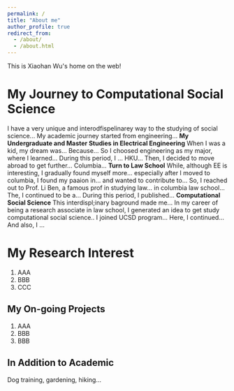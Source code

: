 ```yaml
---
permalink: /
title: "About me"
author_profile: true
redirect_from: 
  - /about/
  - /about.html
---
```


This is Xiaohan Wu's home on the web!

My Journey to Computational Social Science
======
I have a very unique and interodfispelinarey way to the studying of social science...
My academic journey started from engineering...
**My Undergraduate and Master Studies in Electrical Engineering**
When I was a kid, my dream was... Because...
So I choosed engineering as my major, where I learned...
During this period, I ... HKU...
Then, I decided to move abroad to get further... Columbia...
**Turn to Law School**
While, although EE is interesting, I gradually found myself more... especially after I moved to columbia, I found my paaion in... and wanted to contribute to...
So, I reached out to Prof. Li Ben, a famous prof in studying law... in columbia law school...
The, I continued to be a...
During this period, I published...
**Computational Social Science**
This interdispl;inary baground made me...
In my career of being a research associate in law school, I generated an idea to get study computational social science..
I joined UCSD program...
Here, I continued... And also, I ...

My Research Interest
======
1. AAA
2. BBB
3. CCC

My On-going Projects
------
1. AAA
2. BBB
3. BBB
   
In Addition to Academic
------
Dog training, gardening, hiking...
